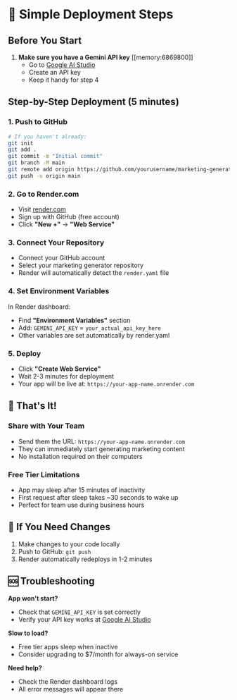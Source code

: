 # 🚀 Simple Deployment Steps

## Before You Start
1. **Make sure you have a Gemini API key** [[memory:6869800]]
   - Go to [Google AI Studio](https://makersuite.google.com/app/apikey)
   - Create an API key
   - Keep it handy for step 4

## Step-by-Step Deployment (5 minutes)

### 1. Push to GitHub
```bash
# If you haven't already:
git init
git add .
git commit -m "Initial commit"
git branch -M main
git remote add origin https://github.com/yourusername/marketing-generator.git
git push -u origin main
```

### 2. Go to Render.com
- Visit [render.com](https://render.com)
- Sign up with GitHub (free account)
- Click **"New +"** → **"Web Service"**

### 3. Connect Your Repository
- Connect your GitHub account
- Select your marketing generator repository
- Render will automatically detect the `render.yaml` file

### 4. Set Environment Variables
In Render dashboard:
- Find **"Environment Variables"** section
- Add: `GEMINI_API_KEY` = `your_actual_api_key_here`
- Other variables are set automatically by render.yaml

### 5. Deploy
- Click **"Create Web Service"**
- Wait 2-3 minutes for deployment
- Your app will be live at: `https://your-app-name.onrender.com`

## 🎉 That's It!

### Share with Your Team
- Send them the URL: `https://your-app-name.onrender.com`
- They can immediately start generating marketing content
- No installation required on their computers

### Free Tier Limitations
- App may sleep after 15 minutes of inactivity
- First request after sleep takes ~30 seconds to wake up
- Perfect for team use during business hours

## 🔧 If You Need Changes
1. Make changes to your code locally
2. Push to GitHub: `git push`
3. Render automatically redeploys in 1-2 minutes

## 🆘 Troubleshooting

**App won't start?**
- Check that `GEMINI_API_KEY` is set correctly
- Verify your API key works at [Google AI Studio](https://makersuite.google.com/)

**Slow to load?**
- Free tier apps sleep when inactive
- Consider upgrading to $7/month for always-on service

**Need help?**
- Check the Render dashboard logs
- All error messages will appear there
